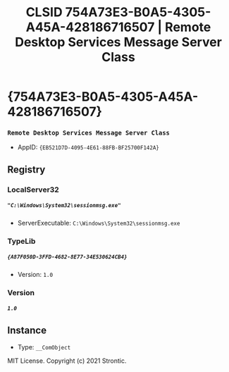 ﻿---
title: "CLSID 754A73E3-B0A5-4305-A45A-428186716507 | Remote Desktop Services Message Server Class"
excerpt: What is COM-Object CLSID 754A73E3-B0A5-4305-A45A-428186716507?
---

# {754A73E3-B0A5-4305-A45A-428186716507}

### `Remote Desktop Services Message Server Class`
* AppID: `{EB521D7D-4095-4E61-88FB-BF25700F142A}`

## Registry


### LocalServer32

##### `"C:\Windows\System32\sessionmsg.exe"`
* ServerExecutable: `C:\Windows\System32\sessionmsg.exe`

### TypeLib

##### `{A87F050D-3FFD-4682-8E77-34E530624CB4}`
* Version: `1.0`

### Version

##### `1.0`

## Instance

* Type: `__ComObject`

MIT License. Copyright (c) 2021 Strontic.


